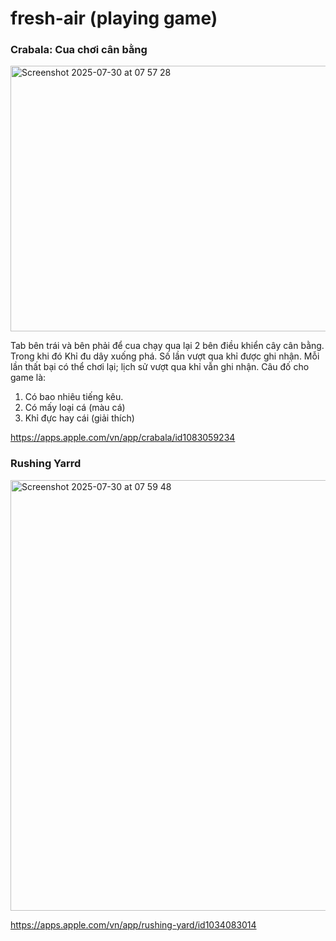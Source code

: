 # fresh-air (playing game)

### Crabala: Cua chơi cân bằng
<img width="872" height="425" alt="Screenshot 2025-07-30 at 07 57 28" src="https://github.com/user-attachments/assets/8bb83947-35e1-41a1-94fe-b386e2b9c27f" />


Tab bên trái và bên phải để cua chạy qua lại 2 bên điều khiển cây cân bằng.
Trong khi đó Khỉ đu dây xuống phá.
Số lần vượt qua khỉ được ghi nhận.
Mỗi lần thất bại có thể chơi lại; lịch sử vượt qua khỉ vẫn ghi nhận.
Câu đố cho game là:
1. Có bao nhiêu tiếng kêu.
2. Có mấy loại cá (màu cá)
3. Khỉ đực hay cái (giải thích)

https://apps.apple.com/vn/app/crabala/id1083059234

### Rushing Yarrd

<img width="922" height="689" alt="Screenshot 2025-07-30 at 07 59 48" src="https://github.com/user-attachments/assets/feacae32-e8fe-427c-b2c7-280c492798d2" />


https://apps.apple.com/vn/app/rushing-yard/id1034083014
